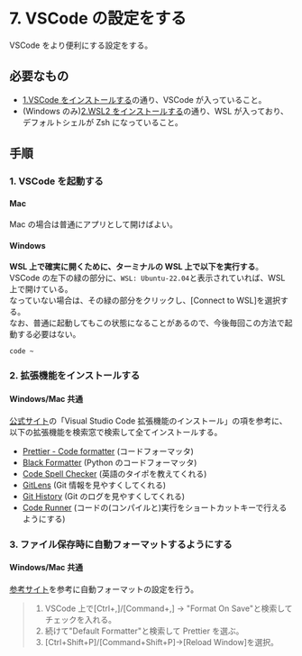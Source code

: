 # 7. VSCode の設定をする

VSCode をより便利にする設定をする。

## 必要なもの

- [1.VSCode をインストールする](./1.VSCodeをインストールする.md)の通り、VSCode が入っていること。
- (Windows のみ)[2.WSL2 をインストールする](<./2.(Windowsのみ)WSL2をインストールする.md>)の通り、WSL が入っており、デフォルトシェルが Zsh になっていること。

## 手順

### 1. VSCode を起動する

#### Mac

Mac の場合は普通にアプリとして開けばよい。

#### Windows

**WSL 上で確実に開くために、ターミナルの WSL 上で以下を実行する**。  
VSCode の左下の緑の部分に、`WSL: Ubuntu-22.04`と表示されていれば、WSL 上で開けている。  
なっていない場合は、その緑の部分をクリックし、[Connect to WSL]を選択する。  
なお、普通に起動してもこの状態になることがあるので、今後毎回この方法で起動する必要はない。

```shell
code ~
```

### 2. 拡張機能をインストールする

#### Windows/Mac 共通

[公式サイト](https://learn.microsoft.com/ja-jp/power-pages/configure/vs-code-extension#install-visual-studio-code-extension)の「Visual Studio Code 拡張機能のインストール」の項を参考に、以下の拡張機能を検索窓で検索して全てインストールする。

- [Prettier - Code formatter](https://marketplace.visualstudio.com/items?itemName=esbenp.prettier-vscode) (コードフォーマッタ)
- [Black Formatter](https://marketplace.visualstudio.com/items?itemName=ms-python.black-formatter) (Python のコードフォーマッタ)
- [Code Spell Checker](https://marketplace.visualstudio.com/items?itemName=streetsidesoftware.code-spell-checker) (英語のタイポを教えてくれる)
- [GitLens](https://marketplace.visualstudio.com/items?itemName=eamodio.gitlens) (Git 情報を見やすくしてくれる)
- [Git History](https://marketplace.visualstudio.com/items?itemName=donjayamanne.githistory) (Git のログを見やすくしてくれる)
- [Code Runner](https://marketplace.visualstudio.com/items?itemName=formulahendry.code-runner) (コードの(コンパイルと)実行をショートカットキーで行えるようにする)

### 3. ファイル保存時に自動フォーマットするようにする

#### Windows/Mac 共通

[参考サイト](https://zenn.dev/k_kazukiiiiii/articles/670ebae0005872)を参考に自動フォーマットの設定を行う。

> 1. VSCode 上で[Ctrl+,]/[Command+,] -> "Format On Save"と検索してチェックを入れる。
> 2. 続けて"Default Formatter"と検索して Prettier を選ぶ。
> 3. [Ctrl+Shift+P]/[Command+Shift+P]->[Reload Window]を選択。
